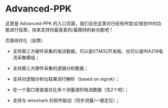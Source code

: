 # Advanced-PPK

这里是 Advanced-PPK 的入口页面，我们会在这里对已经有所尝试/规划中的功能进行投票，快来支持你最喜爱的/最期待的新功能吧！

页面待优化（投票）

- 支持第三方硬件采集的电流数据，可以是STM32开发板、也可以是INA219电流采集模组；

- 支持第三方硬件采集的逻辑分析数据；

- 支持对逻辑分析仪结果进行解析（based on sigrok）；

- 在一个窗口里直接对比多个测量源的电流数据（先2个吧）；

- 支持与 wireshark 的软件联动（同步测量/一键定位）；